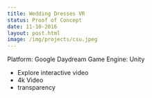 ```yaml
---
title: Wedding Dresses VR
status: Proof of Concept
date: 11-10-2016
layout: post.html
image: /img/projects/csu.jpeg
---
```



Platform: Google Daydream
Game Engine: Unity

- Explore interactive video
- 4k Video
- transparency
